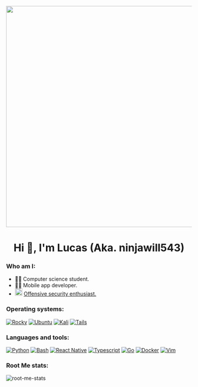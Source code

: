 <p align="center">
  <img src="https://media.tenor.com/0Akz_GWDQyQAAAAC/star-wars-hello-there.gif" width="600">
</p>

<h1 align="center">Hi 👋, I'm Lucas (Aka. ninjawill543)</h1>

<h3>Who am I:</h3>

<ul>
  <li>👨‍🎓 Computer science student.</li>
  <li>👨‍💻 Mobile app developer.</li>
  <li><animated-image style="width: 24px;"><a href="https://i.giphy.com/13HBDT4QSTpveU.webp" ><img src="https://i.giphy.com/13HBDT4QSTpveU.webp" height="20" style="max-width: 100%; display: inline-block;" data-target="animated-image.originalImage"></a>
</animated-image><a href="https://www.root-me.org/ninjawill543">Offensive security enthusiast.</a></li>
</ul>

<h3>Operating systems:</h3>

<p>
  <a href="https://rockylinux.org/"><img src="https://img.shields.io/badge/Rocky%20Linux-10B981?style=for-the-badge&logo=rockylinux&logoColor=FFFFFF" alt="Rocky"></a>
  <a href="https://ubuntu.com/"><img src="https://img.shields.io/badge/Ubuntu-E95420?style=for-the-badge&logo=ubuntu&logoColor=white" alt="Ubuntu"></a>
  <a href="https://www.kali.org/"><img src="https://img.shields.io/badge/Kali-557C94?style=for-the-badge&logo=kali-linux&logoColor=white" alt="Kali"></a>
  <a href="https://tails.boum.org/"><img src="https://img.shields.io/badge/Tails%20-56347C?&style=for-the-badge&logo=tails&logoColor=white" alt="Tails"></a>

</p>

<h3>Languages and tools:</h3>

<p>
  <a href="https://www.python.org/"><img src="https://img.shields.io/badge/Python-FFD43B?style=for-the-badge&logo=python&logoColor=blue" alt="Python"></a>
  <a href="https://www.gnu.org/software/bash/"><img src="https://img.shields.io/badge/Bash-121011?style=for-the-badge&logo=gnu-bash&logoColor=white" alt="Bash"></a>
  <a href="https://reactnative.dev/"><img src="https://img.shields.io/badge/React_Native-20232A?style=for-the-badge&logo=react&logoColor=61DAFB" alt="React Native"></a>
  <a href="https://www.typescriptlang.org/"><img src="https://img.shields.io/badge/TypeScript-007ACC?style=for-the-badge&logo=typescript&logoColor=white" alt="Typescript"></a>
  <a href="https://go.dev/"><img src="https://img.shields.io/badge/Go-00ADD8?style=for-the-badge&logo=go&logoColor=white" alt="Go"></a>
  <a href="https://www.docker.com/"><img src="https://img.shields.io/badge/Docker-2CA5E0?style=for-the-badge&logo=docker&logoColor=white" alt="Docker"></a>
  <a href="https://www.vim.org/"><img src="https://img.shields.io/badge/VIM-%2311AB00.svg?&style=for-the-badge&logo=vim&logoColor=white" alt="Vim"></a>
</p>

<h3>Root Me stats:</h3>

![root-me-stats](https://root-me-diff.vercel.app/rm-gh?nickname=ninjawill543&gstats=show)


